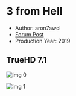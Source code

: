 # 3 from Hell

* Author: aron7awol
* [Forum Post](https://www.avsforum.com/threads/bass-eq-for-filtered-movies.2995212/post-58674874)
* Production Year: 2019

## TrueHD 7.1

![img 0](https://i.imgur.com/MKkva73.jpg)

![img 1](https://i.imgur.com/lx0xBP7.png)

